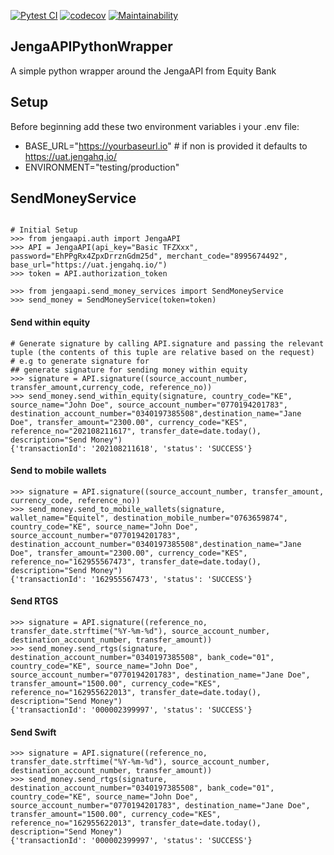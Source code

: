 [![Pytest CI](https://github.com/MainaKamau92/JengaAPIPythonWrapper/actions/workflows/pytest.yml/badge.svg)](https://github.com/MainaKamau92/JengaAPIPythonWrapper/actions/workflows/pytest.yml) [![codecov](https://codecov.io/gh/MainaKamau92/JengaAPIPythonWrapper/branch/main/graph/badge.svg?token=cm9MaLo7Fc)](https://codecov.io/gh/MainaKamau92/JengaAPIPythonWrapper) [![Maintainability](https://api.codeclimate.com/v1/badges/883850b3a746cbc8f080/maintainability)](https://codeclimate.com/github/MainaKamau92/JengaAPIPythonWrapper/maintainability)

## JengaAPIPythonWrapper

A simple python wrapper around the JengaAPI from Equity Bank

## Setup

Before beginning add these two environment variables i your .env file:

- BASE_URL="https://yourbaseurl.io" # if non is provided it defaults to https://uat.jengahq.io/
- ENVIRONMENT="testing/production"

## SendMoneyService

```pycon

# Initial Setup
>>> from jengaapi.auth import JengaAPI
>>> API = JengaAPI(api_key="Basic TFZXxx", password="EhPPgRx4ZpxDrrznGdm25d", merchant_code="8995674492", base_url="https://uat.jengahq.io/")
>>> token = API.authorization_token

>>> from jengaapi.send_money_services import SendMoneyService
>>> send_money = SendMoneyService(token=token)
```

#### Send within equity

```pycon
# Generate signature by calling API.signature and passing the relevant tuple (the contents of this tuple are relative based on the request)
# e.g to generate signature for 
## generate signature for sending money within equity 
>>> signature = API.signature((source_account_number, transfer_amount,currency_code, reference_no))
>>> send_money.send_within_equity(signature, country_code="KE", source_name="John Doe", source_account_number="0770194201783", destination_account_number="0340197385508",destination_name="Jane Doe", transfer_amount="2300.00", currency_code="KES", reference_no="202108211617", transfer_date=date.today(), description="Send Money")
{'transactionId': '202108211618', 'status': 'SUCCESS'}
```

#### Send to mobile wallets

```pycon
>>> signature = API.signature((source_account_number, transfer_amount, currency_code, reference_no))
>>> send_money.send_to_mobile_wallets(signature, wallet_name="Equitel", destination_mobile_number="0763659874", country_code="KE", source_name="John Doe", source_account_number="0770194201783", destination_account_number="0340197385508",destination_name="Jane Doe", transfer_amount="2300.00", currency_code="KES", reference_no="162955567473", transfer_date=date.today(), description="Send Money")
{'transactionId': '162955567473', 'status': 'SUCCESS'}
```

#### Send RTGS

```pycon
>>> signature = API.signature((reference_no, transfer_date.strftime("%Y-%m-%d"), source_account_number, destination_account_number, transfer_amount))
>>> send_money.send_rtgs(signature, destination_account_number="0340197385508", bank_code="01", country_code="KE", source_name="John Doe", source_account_number="0770194201783", destination_name="Jane Doe", transfer_amount="1500.00", currency_code="KES", reference_no="162955622013", transfer_date=date.today(), description="Send Money")
{'transactionId': '000002399997', 'status': 'SUCCESS'}
```

#### Send Swift

```pycon
>>> signature = API.signature((reference_no, transfer_date.strftime("%Y-%m-%d"), source_account_number, destination_account_number, transfer_amount))
>>> send_money.send_rtgs(signature, destination_account_number="0340197385508", bank_code="01", country_code="KE", source_name="John Doe", source_account_number="0770194201783", destination_name="Jane Doe", transfer_amount="1500.00", currency_code="KES", reference_no="162955622013", transfer_date=date.today(), description="Send Money")
{'transactionId': '000002399997', 'status': 'SUCCESS'}
```
